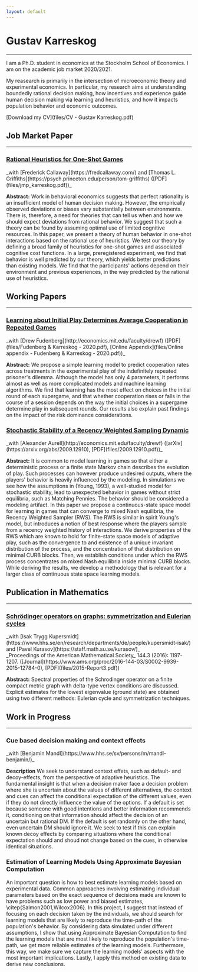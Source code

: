 ```yaml
---
layout: default
---
```


<!-- # Welcom to my web page -->
# Gustav Karreskog
<!-- ## About Me  -->
* * *

I am a Ph.D. student in economics at the Stockholm School of Economics. I am on the academic job market 2020/2021. 

My reasearch is primarily in the intersection of microeconomic theory and experimental economics. In particular, my research aims at understanding boundedly rational decision making, how incentives and experience guide human decision making via learning and heuristics, and how it impacts population behavior and economic outcomes.

[Download my CV](files/CV - Gustav Karreskog.pdf)

## Job Market Paper
* * *

<h3 class="paper-title"><a href="files/jmp_karreskog.pdf">Rational Heuristics for One-Shot Games </a></h3>
_with [Frederick Callaway](https://fredcallaway.com/) and [Thomas L. Griffiths](https://psych.princeton.edu/person/tom-griffiths) ([PDF](files/jmp_karreskog.pdf))_

**Abstract:**
Work in behavioral economics suggests that perfect rationality is an insufficient model of human decision making. However, the empirically observed deviations or biases vary substantially between environments. There is, therefore, a need for theories that can tell us when and how we should expect deviations from rational behavior. We suggest that such a theory can be found by assuming optimal use of limited cognitive resources. In this paper, we present a theory of human behavior in one-shot interactions based on the rational use of heuristics. We test our theory by defining a broad family of heuristics for one-shot games and associated cognitive cost functions. In a large, preregistered experiment, we find that behavior is well predicted by our theory, which yields better predictions than existing models. We find that the participants' actions depend on their environment and previous experiences, in the way predicted by the rational use of heuristics.

## Working Papers
* * *

<h3 class="paper-title"><a href="files/Fudenberg & Karreskog - 2020.pdf">Learning about Initial Play Determines Average Cooperation in Repeated Games</a></h3>
_with [Drew Fudenberg](http://economics.mit.edu/faculty/drewf) ([PDF](files/Fudenberg & Karreskog - 2020.pdf), [Online Appendix](files/Online appendix - Fudenberg & Karreskog - 2020.pdf))_

**Abstract:**
We propose a simple learning model to predict cooperation rates across treatments in the experimental play of the indefinitely repeated prisoner's dilemma.  Although the model has only 4 parameters, it performs almost as well as more complicated models and machine learning algorithms. We find that learning has the most effect on choices in the initial round of each supergame, and that whether cooperation rises or falls in the course of a session depends on the way the initial choices in a supergame determine play in subsequent rounds. Our results also explain past findings on the impact of the risk dominance considerations.

<div class="distance"></div>


<h3 class="paper-title"><a href="https://arxiv.org/abs/2009.12910">Stochastic Stability of a Recency Weighted Sampling Dynamic</a></h3>
_with [Alexander Aurell](http://economics.mit.edu/faculty/drewf) ([arXiv](https://arxiv.org/abs/2009.12910), [PDF](files/2009.12910.pdf))_

**Abstract:**
It is common to model learning in games so that either a deterministic process or a finite state Markov chain describes the evolution of play. Such processes can however produce undesired outputs, where the players' behavior is heavily influenced by the modeling. In simulations we see how the assumptions in (Young, 1993), a well-studied model for stochastic stability, lead to unexpected behavior in games without strict equilibria, such as Matching Pennies. The behavior should be considered a modeling artifact. In this paper we propose a continuous-state space model for learning in games that can converge to mixed Nash equilibria, the Recency Weighted Sampler (RWS). The RWS is similar in spirit Young's model, but introduces a notion of best response where the players sample from a recency weighted history of interactions. We derive properties of the RWS which are known to hold for finite-state space models of adaptive play, such as the convergence to and existence of a unique invariant distribution of the process, and the concentration of that distribution on minimal CURB blocks. Then, we establish conditions under which the RWS process concentrates on mixed Nash equilibria inside minimal CURB blocks. While deriving the results, we develop a methodology that is relevant for a larger class of continuous state space learning models.

## Publication in Mathematics
* * *
<h3 class="paper-title"><a href="https://www.ams.org/proc/2016-144-03/S0002-9939-2015-12784-0/">Schrödinger operators on graphs: symmetrization and Eulerian cycles</a></h3>
_with [Isak Trygg Kupersmidt](https://www.hhs.se/en/research/departments/de/people/kupersmidt-isak/) and [Pavel Kurasov](https://staff.math.su.se/kurasov/)_<br>
_Proceedings of the American Mathematical Society_ 144.3 (2016): 1197-1207. ([Journal](https://www.ams.org/proc/2016-144-03/S0002-9939-2015-12784-0), [PDF](files/2015-Report3.pdf))

**Abstract:**
Spectral properties of the Schrodinger operator on a finite compact metric graph with delta-type vertex conditions are discussed. Explicit estimates for the lowest eigenvalue (ground state) are obtained using two different methods: Eulerian cycle and symmetrization techniques.


## Work in Progress
* * *
<h3 class="paper-title"> Cue based decision making and context effects</h3>
_with [Benjamin Mandl](https://www.hhs.se/sv/persons/m/mandl-benjamin/)_

**Description**
We seek to understand context effets, such as default- and decoy-effects, from the perspective of adaptive heuristics. The fundamental insight is that when a decision maker face a decision problem where she is uncertain about the values of different alternatives, the context and cues can affect the conditional expectation of the different values, even if they do not directly influence the value of the options. If a default is set because someone with good intentions and better information recommends it, conditioning on that information should affect the decision of an uncertain but rational DM. If the default is set randomly on the other hand, even uncertain DM should ignore it. We seek to test if this can explain known decoy effects by comparing situations where the conditional expectation should and shoud not change based on the cues, in otherwise identical situations.


<h3 class="paper-title"> Estimation of Learning Models Using Approximate Bayesian Computation</h3>
An important question is how to best estimate learning models based on experimental data. Common approaches involving estimating individual parameters based on the exact sequence of decisions made are known to have problems such as low power and biased estimates, \citep{Salmon2001,Wilcox2006}. In this project, I suggest that instead of focusing on each decision taken by the individuals, we should search for learning models that are likely to reproduce the time-path of the population's behavior. By considering data simulated under different assumptions, I show that using Approximate Bayesian Computation to find the learning models that are most likely to reproduce the population's time-path, we get more reliable estimates of the learning models. Furthermore, this way, we make sure we capture the learning models' aspects with the most important implications. Lastly, I apply this method on existing data to derive new conclusions. 
